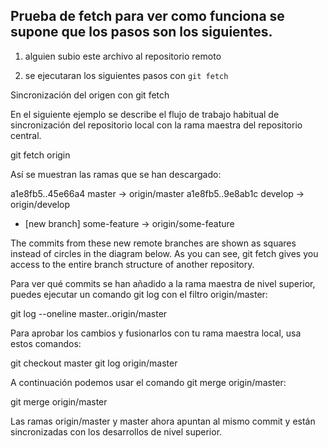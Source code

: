 ## Prueba de fetch para ver como funciona se supone que los pasos son los siguientes.

1. alguien subio este archivo al repositorio remoto

2. se ejecutaran los siguientes pasos con `git fetch`

 Sincronización del origen con git fetch

En el siguiente ejemplo se describe el flujo de trabajo habitual de sincronización del repositorio local con la rama maestra del repositorio central.

git fetch origin

Así se muestran las ramas que se han descargado:

a1e8fb5..45e66a4 master -> origin/master
a1e8fb5..9e8ab1c develop -> origin/develop
* [new branch] some-feature -> origin/some-feature

The commits from these new remote branches are shown as squares instead of circles in the diagram below. As you can see, git fetch gives you access to the entire branch structure of another repository.




Para ver qué commits se han añadido a la rama maestra de nivel superior, puedes ejecutar un comando git log con el filtro origin/master:

git log --oneline master..origin/master

Para aprobar los cambios y fusionarlos con tu rama maestra local, usa estos comandos:

git checkout master
git log origin/master

A continuación podemos usar el comando git merge origin/master:

git merge origin/master

Las ramas origin/master y master ahora apuntan al mismo commit y están sincronizadas con los desarrollos de nivel superior.
